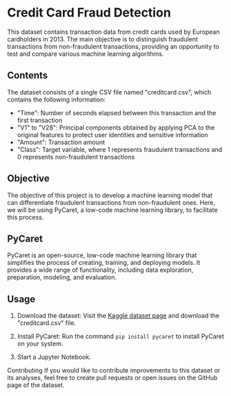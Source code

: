 
# Credit Card Fraud Detection

This dataset contains transaction data from credit cards used by European cardholders in 2013. The main objective is to distinguish fraudulent transactions from non-fraudulent transactions, providing an opportunity to test and compare various machine learning algorithms.

## Contents

The dataset consists of a single CSV file named "creditcard.csv", which contains the following information:

- "Time": Number of seconds elapsed between this transaction and the first transaction
- "V1" to "V28": Principal components obtained by applying PCA to the original features to protect user identities and sensitive information
- "Amount": Transaction amount
- "Class": Target variable, where 1 represents fraudulent transactions and 0 represents non-fraudulent transactions

## Objective

The objective of this project is to develop a machine learning model that can differentiate fraudulent transactions from non-fraudulent ones. Here, we will be using PyCaret, a low-code machine learning library, to facilitate this process.

## PyCaret

PyCaret is an open-source, low-code machine learning library that simplifies the process of creating, training, and deploying models. It provides a wide range of functionality, including data exploration, preparation, modeling, and evaluation.

## Usage

1. Download the dataset: Visit the [Kaggle dataset page](https://www.kaggle.com/datasets/mlg-ulb/creditcardfraud) and download the "creditcard.csv" file.

2. Install PyCaret: Run the command `pip install pycaret` to install PyCaret on your system.

3. Start a Jupyter Notebook.


Contributing
If you would like to contribute improvements to this dataset or its analyses, feel free to create pull requests or open issues on the GitHub page of the dataset.


